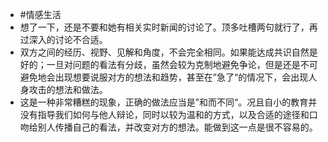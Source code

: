 - #情感生活
- 想了一下，还是不要和她有相关实时新闻的讨论了。顶多吐槽两句就行了，再过深入的讨论不合适。
- 双方之间的经历、视野、见解和角度，不会完全相同。如果能达成共识自然是好的；一旦对问题的看法有分歧，虽然会较为克制地避免争论，但是还是不可避免地会出现想要说服对方的想法和趋势，甚至在”急了“的情况下，会出现人身攻击的想法和做法。
- 这是一种非常糟糕的现象，正确的做法应当是”和而不同“。况且自小的教育并没有指导我们如何与他人辩论，同时以较为温和的方式，以及合适的途径和口吻给别人传播自己的看法，并改变对方的想法。能做到这一点是很不容易的。